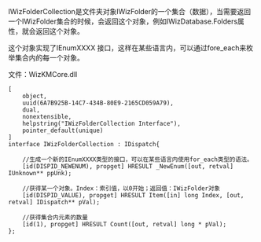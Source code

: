 IWizFolderCollection是文件夹对象IWizFolder的一个集合（数据），当需要返回一个IWizFolder集合的时候，会返回这个对象，例如IWizDatabase.Folders属性，就会返回这个对象。

这个对象实现了IEnumXXXX 接口，这样在某些语言内，可以通过fore_each来枚举集合内的每一个对象。

文件：WizKMCore.dll

```
[
    object,
    uuid(6A7B925B-14C7-434B-80E9-2165CD059A79),
    dual,
    nonextensible,
    helpstring("IWizFolderCollection Interface"),
    pointer_default(unique)
]
interface IWizFolderCollection : IDispatch{

    //生成一个新的IEnumXXXX类型的接口，可以在某些语言内使用for_each类型的语法。
    [id(DISPID_NEWENUM), propget] HRESULT _NewEnum([out, retval] IUnknown** ppUnk);

    //获得某一个对象。Index：索引值，以0开始；返回值：IWizFolder对象
    [id(DISPID_VALUE), propget] HRESULT Item([in] long Index, [out, retval] IDispatch** pVal);

    //获得集合内元素的数量
    [id(1), propget] HRESULT Count([out, retval] long * pVal);
};
```
